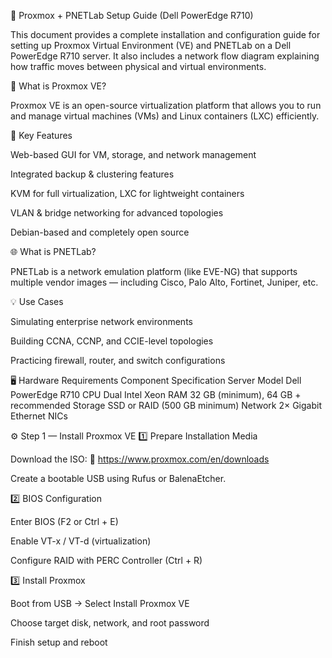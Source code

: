 🧠 Proxmox + PNETLab Setup Guide (Dell PowerEdge R710)

This document provides a complete installation and configuration guide for setting up Proxmox Virtual Environment (VE) and PNETLab on a Dell PowerEdge R710 server.
It also includes a network flow diagram explaining how traffic moves between physical and virtual environments.

🧩 What is Proxmox VE?

Proxmox VE is an open-source virtualization platform that allows you to run and manage virtual machines (VMs) and Linux containers (LXC) efficiently.

🔑 Key Features

Web-based GUI for VM, storage, and network management

Integrated backup & clustering features

KVM for full virtualization, LXC for lightweight containers

VLAN & bridge networking for advanced topologies

Debian-based and completely open source

🌐 What is PNETLab?

PNETLab is a network emulation platform (like EVE-NG) that supports multiple vendor images — including Cisco, Palo Alto, Fortinet, Juniper, etc.

💡 Use Cases

Simulating enterprise network environments

Building CCNA, CCNP, and CCIE-level topologies

Practicing firewall, router, and switch configurations

🖥️ Hardware Requirements
Component	Specification
Server Model	Dell PowerEdge R710
CPU	Dual Intel Xeon
RAM	32 GB (minimum), 64 GB + recommended
Storage	SSD or RAID (500 GB minimum)
Network	2× Gigabit Ethernet NICs

⚙️ Step 1 — Install Proxmox VE
1️⃣ Prepare Installation Media

Download the ISO:
🔗 https://www.proxmox.com/en/downloads

Create a bootable USB using Rufus or BalenaEtcher.

2️⃣ BIOS Configuration

Enter BIOS (F2 or Ctrl + E)

Enable VT-x / VT-d (virtualization)

Configure RAID with PERC Controller (Ctrl + R)

3️⃣ Install Proxmox

Boot from USB → Select Install Proxmox VE

Choose target disk, network, and root password

Finish setup and reboot
